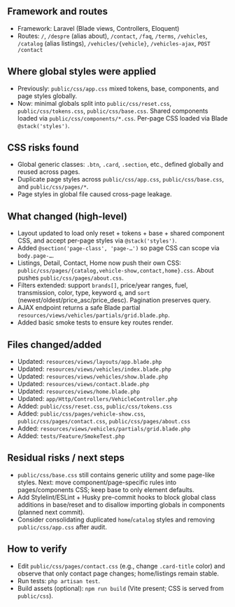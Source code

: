 ## Framework and routes
- Framework: Laravel (Blade views, Controllers, Eloquent)
- Routes: `/`, `/despre` (alias about), `/contact`, `/faq`, `/terms`, `/vehicles`, `/catalog` (alias listings), `/vehicles/{vehicle}`, `/vehicles-ajax`, `POST /contact`

## Where global styles were applied
- Previously: `public/css/app.css` mixed tokens, base, components, and page styles globally.
- Now: minimal globals split into `public/css/reset.css`, `public/css/tokens.css`, `public/css/base.css`. Shared components loaded via `public/css/components/*.css`. Per-page CSS loaded via Blade `@stack('styles')`.

## CSS risks found
- Global generic classes: `.btn`, `.card`, `.section`, etc., defined globally and reused across pages.
- Duplicate page styles across `public/css/app.css`, `public/css/base.css`, and `public/css/pages/*`.
- Page styles in global file caused cross-page leakage.

## What changed (high-level)
- Layout updated to load only reset + tokens + base + shared component CSS, and accept per-page styles via `@stack('styles')`.
- Added `@section('page-class', 'page-…')` so page CSS can scope via `body.page-…`.
- Listings, Detail, Contact, Home now push their own CSS: `public/css/pages/{catalog,vehicle-show,contact,home}.css`. About pushes `public/css/pages/about.css`.
- Filters extended: support `brands[]`, price/year ranges, fuel, transmission, color, type, keyword `q`, and `sort` (newest/oldest/price_asc/price_desc). Pagination preserves query.
- AJAX endpoint returns a safe Blade partial `resources/views/vehicles/partials/grid.blade.php`.
- Added basic smoke tests to ensure key routes render.

## Files changed/added
- Updated: `resources/views/layouts/app.blade.php`
- Updated: `resources/views/vehicles/index.blade.php`
- Updated: `resources/views/vehicles/show.blade.php`
- Updated: `resources/views/contact.blade.php`
- Updated: `resources/views/home.blade.php`
- Updated: `app/Http/Controllers/VehicleController.php`
- Added: `public/css/reset.css`, `public/css/tokens.css`
- Added: `public/css/pages/vehicle-show.css`, `public/css/pages/contact.css`, `public/css/pages/about.css`
- Added: `resources/views/vehicles/partials/grid.blade.php`
- Added: `tests/Feature/SmokeTest.php`

## Residual risks / next steps
- `public/css/base.css` still contains generic utility and some page-like styles. Next: move component/page-specific rules into pages/components CSS; keep base to only element defaults.
- Add Stylelint/ESLint + Husky pre-commit hooks to block global class additions in base/reset and to disallow importing globals in components (planned next commit).
- Consider consolidating duplicated `home`/`catalog` styles and removing `public/css/app.css` after audit.

## How to verify
- Edit `public/css/pages/contact.css` (e.g., change `.card-title` color) and observe that only contact page changes; home/listings remain stable.
- Run tests: `php artisan test`.
- Build assets (optional): `npm run build` (Vite present; CSS is served from `public/css`).

